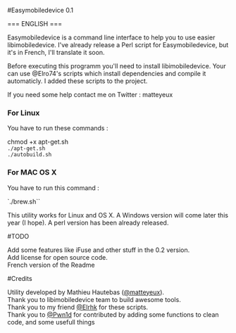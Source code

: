 #Easymobiledevice 0.1

=== ENGLISH ===

Easymobiledevice is a command line interface to help you to use easier libimobiledevice.
I've already release a Perl script for Easymobiledevice, but it's in French, I'll translate it soon.

Before executing this programm you'll need to install libimobiledevice.
Your can use @Elro74's scripts which install dependencies and compile it automaticly.
I added these scripts to the project.

If you need some help contact me on Twitter : matteyeux
 
### For Linux
You have to run these commands :

chmod +x apt-get.sh <br>
 `./apt-get.sh` <br>
`./autobuild.sh` <br>

### For MAC OS X
You have to run this command : 

`./brew.sh``

This utility works for Linux and OS X.
A Windows version will come later this year (I hope).
A perl version has been already released.<br> 

#TODO

Add some features like iFuse and other stuff in the 0.2 version.<br> 
Add license for open source code.<br> 
French version of the Readme<br> 

#Credits

Utility developed by Mathieu Hautebas ([@matteyeux](https://twitter.com/matteyeux)).<br> 
Thank you to libimobiledevice team to build awesome tools.<br> 
Thank you to my friend [@Elrhk](https://twitter.com/Elro74) for these scripts.<br> 
Thank you to [@Pwn1d](https://twitter.com/Pwn1d) for contributed by adding some functions to clean code, and some usefull things

